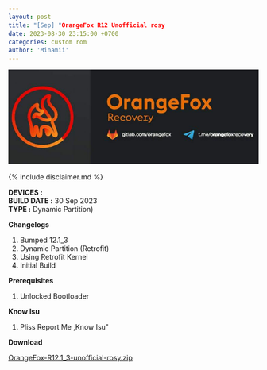 ```yaml
---
layout: post
title: "[Sep] "OrangeFox R12 Unofficial rosy
date: 2023-08-30 23:15:00 +0700
categories: custom rom
author: 'Minamii'
---
```

![Exthm Banner](/assets/images/banner/Ofox.jpg)

{% include disclaimer.md %}

**DEVICES :** <br>
**BUILD DATE :** 30 Sep 2023<br>
**TYPE :** Dynamic Partition)

**Changelogs**
<ol>
    <li>Bumped 12.1_3</li>
    <li>Dynamic Partition (Retrofit)</li>
    <li>Using Retrofit Kernel </li>
    <li>Initial Build</li>
</ol>

**Prerequisites**
<ol>
    <li>Unlocked Bootloader</li>
</ol>

**Know Isu**
<ol>
    <li>Pliss Report Me ,Know Isu"</li>
</ol>

**Download**

[OrangeFox-R12.1_3-unofficial-rosy.zip](https://drive.google.com/file/d/1K6i0q0J84LsrPGMk9D3xN-AAV--FwYmk/view?usp=sharing)




